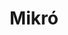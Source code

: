 ---
layout: riddle
title: Mikró
sha256: 2342db890a8a4ab709cf539bc765d1c5ec06d2badefa683933284e3027c79361
image: normal_cfc190ed86ac1fd5.png
creator: Tóth Ákos Zsolt
year: 2015
---